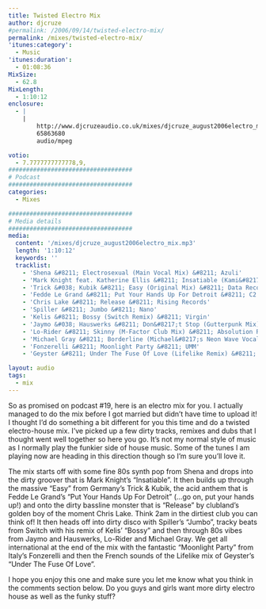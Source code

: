 ```yaml
---
title: Twisted Electro Mix
author: djcruze
#permalink: /2006/09/14/twisted-electro-mix/
permalink: /mixes/twisted-electro-mix/
'itunes:category':
  - Music
'itunes:duration':
  - 01:08:36
MixSize:
  - 62.8
MixLength:
  - 1:10:12
enclosure:
  - |
    |
        http://www.djcruzeaudio.co.uk/mixes/djcruze_august2006electro_mix.mp3
        65863680
        audio/mpeg

votio:
  - 7.7777777777778,9,
###################################
# Podcast
###################################
categories:
  - Mixes

###################################
# Media details
###################################
media:
  content: '/mixes/djcruze_august2006electro_mix.mp3'
  length: '1:10:12'
  keywords: ''
  tracklist:
    - 'Shena &#8211; Electrosexual (Main Vocal Mix) &#8211; Azuli'
    - 'Mark Knight feat. Katherine Ellis &#8211; Insatiable (Kami&#8217;s Dirty Crunch - Remix) &#8211; Toolroom Records'
    - 'Trick &#038; Kubik &#8211; Easy (Original Mix) &#8211; Data Records'
    - 'Fedde Le Grand &#8211; Put Your Hands Up For Detroit &#8211; C2 Records'
    - 'Chris Lake &#8211; Release &#8211; Rising Records'
    - 'Spiller &#8211; Jumbo &#8211; Nano'
    - 'Kelis &#8211; Bossy (Switch Remix) &#8211; Virgin'
    - 'Jaymo &#038; Hauswerks &#8211; Don&#8217;t Stop (Gutterpunk Mix) &#8211; Salacious'
    - 'Lo-Rider &#8211; Skinny (M-Factor Club Mix) &#8211; Absolution Records'
    - 'Michael Gray &#8211; Borderline (Michael&#8217;s Neon Wave Vocal Mix) &#8211; Eye - Industries'
    - 'Fonzerelli &#8211; Moonlight Party &#8211; UMM'
    - 'Geyster &#8211; Under The Fuse Of Love (Lifelike Remix) &#8211; Shell Records UK'

layout: audio
tags:
  - mix
---
```


So as promised on podcast #19, here is an electro mix for you. I actually managed to do the mix before I got married but didn&#8217;t have time to upload it! I thought I&#8217;d do something a bit different for you this time and do a twisted electro-house mix. I&#8217;ve picked up a few dirty tracks, remixes and dubs that I thought went well together so here you go. It&#8217;s not my normal style of music as I normally play the funkier side of house music. Some of the tunes I am playing now are heading in this direction though so I&#8217;m sure you&#8217;ll love it.

The mix starts off with some fine 80s synth pop from Shena and drops into the dirty groover that is Mark Knight&#8217;s &#8220;Insatiable&#8221;. It then builds up through the massive &#8220;Easy&#8221; from Germany&#8217;s Trick &#038; Kubik, the acid anthem that is Fedde Le Grand&#8217;s &#8220;Put Your Hands Up For Detroit&#8221; (&#8230;go on, put your hands up!) and onto the dirty bassline monster that is &#8220;Release&#8221; by clubland&#8217;s golden boy of the moment Chris Lake. Think 2am in the dirtiest club you can think of! It then heads off into dirty disco with Spiller&#8217;s &#8220;Jumbo&#8221;, tracky beats from Switch with his remix of Kelis&#8217; &#8220;Bossy&#8221; and then through 80s vibes from Jaymo and Hauswerks, Lo-Rider and Michael Gray. We get all international at the end of the mix with the fantastic &#8220;Moonlight Party&#8221; from Italy&#8217;s Fonzerelli and then the French sounds of the Lifelike mix of Geyster&#8217;s &#8220;Under The Fuse Of Love&#8221;.

I hope you enjoy this one and make sure you let me know what you think in the comments section below. Do you guys and girls want more dirty electro house as well as the funky stuff?
